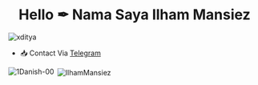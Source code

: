 <h1 align="center">Hello ✒ Nama Saya Ilham Mansiez</h1>
<p align="left"> <img src="https://komarev.com/ghpvc/?username=1Danish-00&label=Profile%20views&color=0e75b6&style=plastic" alt="xditya" /> </p>

- 📥 Contact Via [Telegram](https://t.me/diemmmmmmmmmm)


<p><img align="left" src="https://github-readme-stats.vercel.app/api/top-langs?username=1Danish-00&show_icons=true&theme=tokyonight&locale=en&layout=compact" alt="1Danish-00" /></p>

<p>&nbsp;<img align="center" src="https://github-readme-stats.vercel.app/api?username=IlhamMansiez&show_icons=true&theme=tokyonight&locale=en" alt="IlhamMansiez" /></p>
